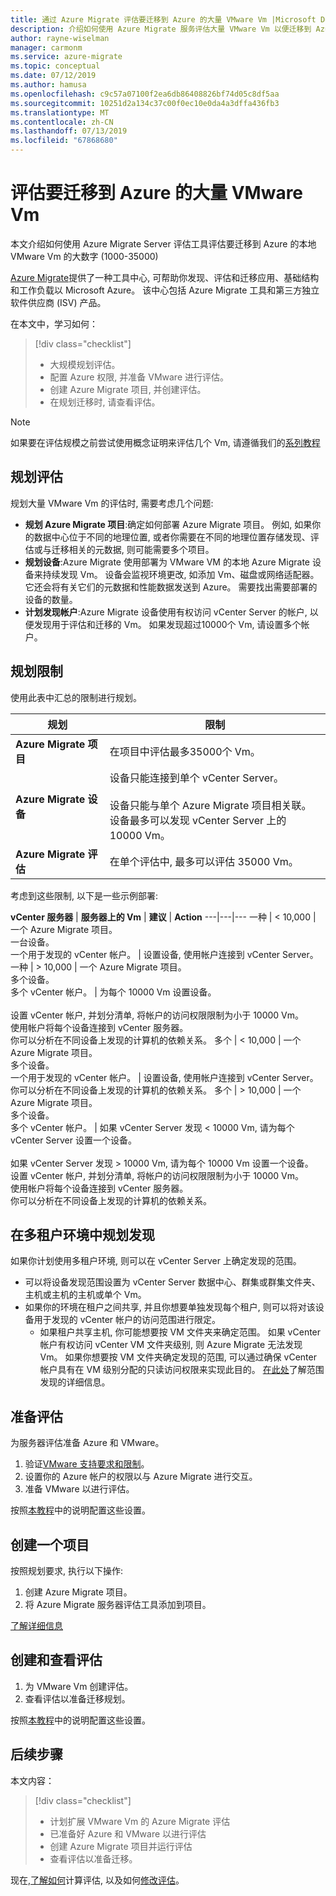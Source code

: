 ```yaml
---
title: 通过 Azure Migrate 评估要迁移到 Azure 的大量 VMware Vm |Microsoft Docs
description: 介绍如何使用 Azure Migrate 服务评估大量 VMware Vm 以便迁移到 Azure。
author: rayne-wiselman
manager: carmonm
ms.service: azure-migrate
ms.topic: conceptual
ms.date: 07/12/2019
ms.author: hamusa
ms.openlocfilehash: c9c57a07100f2ea6db86408826bf74d05c8df5aa
ms.sourcegitcommit: 10251d2a134c37c00f0ec10e0da4a3dffa436fb3
ms.translationtype: MT
ms.contentlocale: zh-CN
ms.lasthandoff: 07/13/2019
ms.locfileid: "67868680"
---
```

# <a name="assess-large-numbers-of-vmware-vms-for-migration-to-azure"></a>评估要迁移到 Azure 的大量 VMware Vm


本文介绍如何使用 Azure Migrate Server 评估工具评估要迁移到 Azure 的本地 VMware Vm 的大数字 (1000-35000)

[Azure Migrate](migrate-services-overview.md)提供了一种工具中心, 可帮助你发现、评估和迁移应用、基础结构和工作负载以 Microsoft Azure。 该中心包括 Azure Migrate 工具和第三方独立软件供应商 (ISV) 产品。 

在本文中，学习如何：
> [!div class="checklist"]
> * 大规模规划评估。
> * 配置 Azure 权限, 并准备 VMware 进行评估。
> * 创建 Azure Migrate 项目, 并创建评估。
> * 在规划迁移时, 请查看评估。


> [!NOTE]
> 如果要在评估规模之前尝试使用概念证明来评估几个 Vm, 请遵循我们的[系列教程](tutorial-prepare-vmware.md)

## <a name="plan-for-assessment"></a>规划评估

规划大量 VMware Vm 的评估时, 需要考虑几个问题:

- **规划 Azure Migrate 项目**:确定如何部署 Azure Migrate 项目。 例如, 如果你的数据中心位于不同的地理位置, 或者你需要在不同的地理位置存储发现、评估或与迁移相关的元数据, 则可能需要多个项目。 
- **规划设备**:Azure Migrate 使用部署为 VMware VM 的本地 Azure Migrate 设备来持续发现 Vm。 设备会监视环境更改, 如添加 Vm、磁盘或网络适配器。 它还会将有关它们的元数据和性能数据发送到 Azure。 需要找出需要部署的设备的数量。
- **计划发现帐户**:Azure Migrate 设备使用有权访问 vCenter Server 的帐户, 以便发现用于评估和迁移的 Vm。 如果发现超过10000个 Vm, 请设置多个帐户。


## <a name="planning-limits"></a>规划限制
 
使用此表中汇总的限制进行规划。

**规划** | **限制**
--- | --- 
**Azure Migrate 项目** | 在项目中评估最多35000个 Vm。
**Azure Migrate 设备** | 设备只能连接到单个 vCenter Server。<br/><br/> 设备只能与单个 Azure Migrate 项目相关联。<br/> 设备最多可以发现 vCenter Server 上的 10000 Vm。
**Azure Migrate 评估** | 在单个评估中, 最多可以评估 35000 Vm。

考虑到这些限制, 以下是一些示例部署:


**vCenter 服务器** | **服务器上的 Vm** | **建议** | **Action**
---|---|---
一种 | < 10,000 | 一个 Azure Migrate 项目。<br/> 一台设备。<br/> 一个用于发现的 vCenter 帐户。 | 设置设备, 使用帐户连接到 vCenter Server。
一种 | > 10,000 | 一个 Azure Migrate 项目。<br/> 多个设备。<br/> 多个 vCenter 帐户。 | 为每个 10000 Vm 设置设备。<br/><br/> 设置 vCenter 帐户, 并划分清单, 将帐户的访问权限限制为小于 10000 Vm。<br/> 使用帐户将每个设备连接到 vCenter 服务器。<br/> 你可以分析在不同设备上发现的计算机的依赖关系。
多个 | < 10,000 |  一个 Azure Migrate 项目。<br/> 多个设备。<br/> 一个用于发现的 vCenter 帐户。 | 设置设备, 使用帐户连接到 vCenter Server。<br/> 你可以分析在不同设备上发现的计算机的依赖关系。
多个 | > 10,000 | 一个 Azure Migrate 项目。<br/> 多个设备。<br/> 多个 vCenter 帐户。 | 如果 vCenter Server 发现 < 10000 Vm, 请为每个 vCenter Server 设置一个设备。<br/><br/> 如果 vCenter Server 发现 > 10000 Vm, 请为每个 10000 Vm 设置一个设备。<br/> 设置 vCenter 帐户, 并划分清单, 将帐户的访问权限限制为小于 10000 Vm。<br/> 使用帐户将每个设备连接到 vCenter 服务器。<br/> 你可以分析在不同设备上发现的计算机的依赖关系。


## <a name="plan-discovery-in-a-multi-tenant-environment"></a>在多租户环境中规划发现

如果你计划使用多租户环境, 则可以在 vCenter Server 上确定发现的范围。

- 可以将设备发现范围设置为 vCenter Server 数据中心、群集或群集文件夹、主机或主机的主机或单个 Vm。
- 如果你的环境在租户之间共享, 并且你想要单独发现每个租户, 则可以将对该设备用于发现的 vCenter 帐户的访问范围进行限定。 
    - 如果租户共享主机, 你可能想要按 VM 文件夹来确定范围。 如果 vCenter 帐户有权访问 vCenter VM 文件夹级别, 则 Azure Migrate 无法发现 Vm。 如果你想要按 VM 文件夹确定发现的范围, 可以通过确保 vCenter 帐户具有在 VM 级别分配的只读访问权限来实现此目的。 [在此处](tutorial-assess-vmware.md#scoping-discovery)了解范围发现的详细信息。

## <a name="prepare-for-assessment"></a>准备评估

为服务器评估准备 Azure 和 VMware。 

1. 验证[VMware 支持要求和限制](migrate-support-matrix-vmware.md)。
2. 设置你的 Azure 帐户的权限以与 Azure Migrate 进行交互。
3. 准备 VMware 以进行评估。

按照[本教程](tutorial-prepare-vmware.md)中的说明配置这些设置。


## <a name="create-a-project"></a>创建一个项目

按照规划要求, 执行以下操作:

1. 创建 Azure Migrate 项目。
2. 将 Azure Migrate 服务器评估工具添加到项目。

[了解详细信息](how-to-add-tool-first-time.md)

## <a name="create-and-review-an-assessment"></a>创建和查看评估

1. 为 VMware Vm 创建评估。
1. 查看评估以准备迁移规划。


按照[本教程](tutorial-assess-vmware.md)中的说明配置这些设置。
    

## <a name="next-steps"></a>后续步骤

本文内容：
 
> [!div class="checklist"] 
> * 计划扩展 VMware Vm 的 Azure Migrate 评估
> * 已准备好 Azure 和 VMware 以进行评估
> * 创建 Azure Migrate 项目并运行评估
> * 查看评估以准备迁移。

现在,[了解如何](concepts-assessment-calculation.md)计算评估, 以及如何[修改评估](how-to-modify-assessment.md)。
